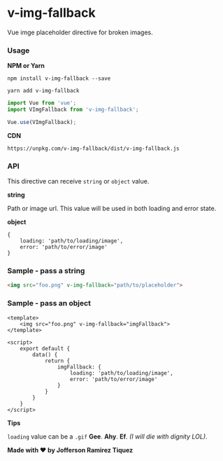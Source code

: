 # v-img-fallback

Vue imge placeholder directive for broken images.

### Usage

**NPM or Yarn**

`npm install v-img-fallback --save`

`yarn add v-img-fallback`

```javascript
import Vue from 'vue';
import VImgFallback from 'v-img-fallback';

Vue.use(VImgFallback);

```

**CDN**

`https://unpkg.com/v-img-fallback/dist/v-img-fallback.js`

### API

This directive can receive `string` or `object` value.

**string**

Path or image url. This value will be used in both loading and error state.

**object**

```
{
	loading: 'path/to/loading/image',
	error: 'path/to/error/image'
}
```


### Sample - pass a string

```html
<img src="foo.png" v-img-fallback="path/to/placeholder">

```

### Sample - pass an object
```vue
<template>
	<img src="foo.png" v-img-fallback="imgFallback">
</template>

<script>
	export default {
		data() {
			return {
				imgFallback: {
					loading: 'path/to/loading/image',
					error: 'path/to/error/image'
				}
			}
		}
	}
</script>

```

**Tips**

`loading` value can be a `.gif` **Gee**. **Ahy**. **Ef**. *(I will die with dignity LOL)*.

**Made with :heart: by Jofferson Ramirez Tiquez**
